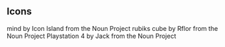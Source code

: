 ## Icons

mind by Icon Island from the Noun Project
rubiks cube by Rflor from the Noun Project
Playstation 4 by Jack from the Noun Project